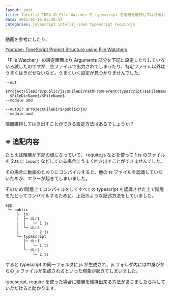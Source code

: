 ```yaml
---
layout: post
title: IntelliJ IDEA の File Watcher で typescript を階層を維持してはき出したい
date: 2015-01-16 06:20:47
categories: javascript intellij-idea typescript requirejs
---
```

<!-- {% raw %} -->
<p>動画を参考にしたり、</p>

<p><a href="https://www.youtube.com/watch?v=YwBWByAR8ug" rel="nofollow">Youtube: TypeScript Project Structure using File Watchers</a></p>

<p>「File Watcher」 の設定画面より Arguments 部分を下記に設定したりしていろいろ試したのですが、空ファイルで出力されてしまったり、特定ファイル以外はうまくはきだせないなど。うまくいく設定が見つかりませんでした。</p>

<pre class="lang-none prettyprint-override"><code>--out
  $ProjectFileDir$/public/js/$FileDirPathFromParent(typescript)$$FileNameWithoutExtension$.js
  $FileDirName$/$FileName$
--module amd
</code></pre>

<pre class="lang-none prettyprint-override"><code>--outDir $ProjectFileDir$/public/js/
--module amd
</code></pre>

<p>階層維持してはき出すことができる設定方法はあるでしょうか？</p>

<h2>※ 追記内容</h2>

<p>たとえば階層が下記の様になっていて、 require.js などを使って 1.ts のファイルを 2.ts に <code>import</code> などしている場合にうまく吐き出すことができませんでした。</p>

<p>その場合に動画のとおりにコンパイルすると、他の ts ファイルを認識していないためか、エラーが起きてしまいました。</p>

<p>そのため1階層上でコンパイルをしてすべての typescript を認識させた上で階層をたどってコンパイルするために、上記のような記述方法をしていました。</p>

<pre class="lang-none prettyprint-override"><code>app
 └─ public
     ├─ js
     |  ├─ dir1
     |  |   └─ 1.js
     |  └─ dir2
     |      └─ 2.js
     └─ typescript
        ├─ dir1
        |   └─ 1.ts
        └─ dir2
            └─ 2.ts
</code></pre>

<p>すると typescript の同一フォルダに js が生成され、js フォルダ内には中身がからの js ファイルが生成されるといった現象が起きてしまいました。</p>

<p>typescript, require を使った場合に階層を維持出来る方法がありましたら押していただけると助かります。</p>
<!-- {% endraw %} -->
